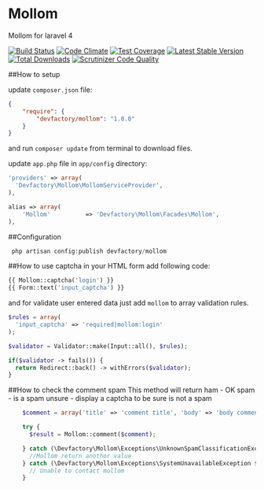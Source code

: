 Mollom
======

Mollom for laravel 4

[![Build Status](https://travis-ci.org/DevFactoryCH/Mollom.svg)](https://travis-ci.org/DevFactoryCH/mollom)
[![Code Climate](https://codeclimate.com/github/DevFactoryCH/mollom/badges/gpa.svg)](https://codeclimate.com/github/DevFactoryCH/mollom)
[![Test Coverage](https://codeclimate.com/github/DevFactoryCH/mollom/badges/coverage.svg)](https://codeclimate.com/github/DevFactoryCH/mollom)
[![Latest Stable Version](https://poser.pugx.org/devfactory/mollom/v/stable.svg)](https://packagist.org/packages/devfactory/mollom)
[![Total Downloads](https://poser.pugx.org/devfactory/mollom/downloads.svg)](https://packagist.org/packages/devfactory/mollom)
[![Scrutinizer Code Quality](https://scrutinizer-ci.com/g/DevFactoryCH/mollom/badges/quality-score.png?b=master)](https://scrutinizer-ci.com/g/DevFactoryCH/mollom/?branch=master)

##How to setup

update `composer.json` file:

```json
{
    "require": {
        "devfactory/mollom": "1.0.0"
    }
}
```

and run `composer update` from terminal to download files.

update `app.php` file in `app/config` directory:

```php
'providers' => array(
  'Devfactory\Mollom\MollomServiceProvider',
),
```

```php
alias => array(
    'Mollom'          => 'Devfactory\Mollom\Facades\Mollom',
),
```

##Configuration

```php
 php artisan config:publish devfactory/mollom
```

##How to use captcha
in your HTML form add following code:

```php
{{ Mollom::captcha('login') }}
{{ Form::text('input_captcha') }}

```

and for validate user entered data just add `mollom` to array validation rules.

```php
$rules = array(
  'input_captcha' => 'required|mollom:login'
);

$validator = Validator::make(Input::all(), $rules);

if($validator -> fails()) {
  return Redirect::back() -> withErrors($validator);
}
```

##How to check the comment spam
This method will return
ham - OK
spam - is a spam
unsure - display a captcha to be sure is not a spam

```php
    $comment = array('title' => 'comment title', 'body' => 'body comment', 'name' => 'authorName', 'mail' => 'authorEmail');

    try {
      $result = Mollom::comment($comment);

    } catch (\Devfactory\Mollom\Exceptions\UnknownSpamClassificationException $e) {
      //Mollom return anothor value
    } catch (\Devfactory\Mollom\Exceptions\SystemUnavailableException $e) {
      // Unable to contact mollom
    }
```
